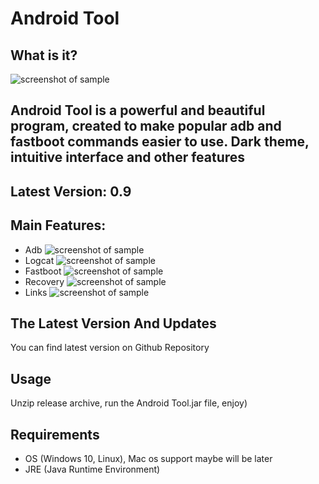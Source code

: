 
# Android Tool

  What is it?
  -----------
  ![screenshot of sample](https://i.imgur.com/645essJ.png)
  ## Android Tool is a powerful and beautiful program, created to make popular adb and fastboot commands easier to use. Dark theme, intuitive interface and other features
  Latest Version: 0.9
  -
  Main Features:
  -

  * Adb 
  ![screenshot of sample](https://i.imgur.com/Ckq7NyS.png)
  * Logcat
  ![screenshot of sample](https://i.imgur.com/j2cjrzy.png)
  * Fastboot 
  ![screenshot of sample](https://i.imgur.com/SJifwiU.png)
  * Recovery
  ![screenshot of sample](https://i.imgur.com/Qet6Cz2.png)
  * Links
  ![screenshot of sample](https://i.imgur.com/01QR2pU.png)

  The Latest Version And Updates
  ------------------

  You can find latest version on Github Repository

  Usage
  ------------

  Unzip release archive, run the Android Tool.jar file, enjoy)

  Requirements
  ------------

  * OS (Windows 10, Linux), Mac os support maybe will be later
  * JRE (Java Runtime Environment)
  